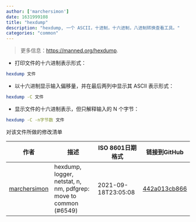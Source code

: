 ```yaml
---
author: ['marchersimon']
date: 1631999108
title: "hexdump"
description: "hexdump, 一个 ASCII，十进制，十六进制，八进制转换查看工具。"
categories: "common"
---
```

> 更多信息：<https://manned.org/hexdump>.

- 打印文件的十六进制表示形式：

```bash
hexdump 文件
```

- 以十六进制显示输入偏移量，并在最后两列中显示其 ASCII 表示形式：

```bash
hexdump -C 文件
```

- 显示文件的十六进制表示，但只解释输入的 N 个字节：

```bash
hexdump -C -n字节数 文件
```
对该文件所做的修改清单


作者 | 描述 | ISO 8601日期格式 | 链接到GitHub
------|-----|-----|-----
[marchersimon](mailto:50295997+marchersimon@users.noreply.github.com) | hexdump, logger, netstat, n, nm, pdfgrep: move to common (#6549) | 2021-09-18T23:05:08 | [442a013cb866](https://github.com/tldr-pages/tldr/commit/442a013cb86602dfb50e4beb8bd2f66dc97e117d)

